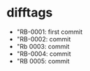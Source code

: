 # difftags

- "RB-0001: first commit
- "RB-0002: commit
- "Rb 0003: commit
- "RB-0004: commit
- "RB 0005: commit
